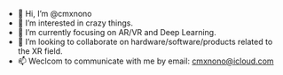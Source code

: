 - 👋 Hi, I’m @cmxnono
- 👀 I’m interested in crazy things.
- 🌱 I’m currently focusing on AR/VR and Deep Learning.
- 💞️ I’m looking to collaborate on hardware/software/products related to the XR field.
- 📫 Weclcom to communicate with me by email: cmxnono@icloud.com

<!---
cmxnono/cmxnono is a ✨ special ✨ repository because its `README.md` (this file) appears on your GitHub profile.
You can click the Preview link to take a look at your changes.
--->
